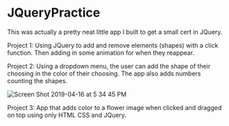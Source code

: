 # JQueryPractice
This was actually a pretty neat little app I built to get a small cert in JQuery. 

Project 1: Using JQuery to add and remove elements (shapes) with a click function. Then adding in some animation for when they reappear. 

Project 2: Using a dropdown menu, the user can add the shape of their choosing in the color of their choosing. The app also adds numbers counting the shapes. 

![Screen Shot 2019-04-16 at 5 34 45 PM](https://user-images.githubusercontent.com/29104770/56248701-b2909680-606e-11e9-8fbf-e77067712ac8.png)


Project 3: App that adds color to a flower image when clicked and dragged on top using only HTML CSS and JQuery. 
